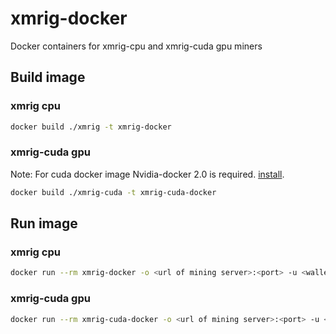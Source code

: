 # xmrig-docker
Docker containers for xmrig-cpu and xmrig-cuda gpu miners

## Build image
### xmrig cpu
``` bash
docker build ./xmrig -t xmrig-docker
```

### xmrig-cuda gpu
Note: For cuda docker image Nvidia-docker 2.0 is required. [install](https://docs.nvidia.com/datacenter/cloud-native/container-toolkit/install-guide.html).
``` bash
docker build ./xmrig-cuda -t xmrig-cuda-docker
```

## Run image
### xmrig cpu
``` bash
docker run --rm xmrig-docker -o <url of mining server>:<port> -u <wallet address> -p <device name>
```

### xmrig-cuda gpu
``` bash
docker run --rm xmrig-cuda-docker -o <url of mining server>:<port> -u <wallet address> -p <device name> --cuda
```
